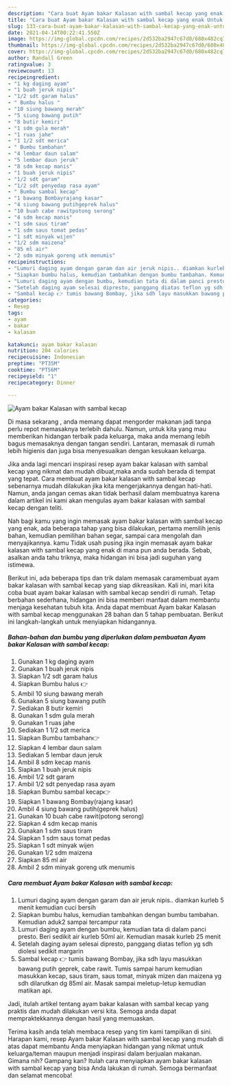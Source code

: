 ```yaml
---
description: "Cara buat Ayam bakar Kalasan with sambal kecap yang enak Untuk Jualan"
title: "Cara buat Ayam bakar Kalasan with sambal kecap yang enak Untuk Jualan"
slug: 133-cara-buat-ayam-bakar-kalasan-with-sambal-kecap-yang-enak-untuk-jualan
date: 2021-04-14T00:22:41.550Z
image: https://img-global.cpcdn.com/recipes/2d532ba2947c67d0/680x482cq70/ayam-bakar-kalasan-with-sambal-kecap-foto-resep-utama.jpg
thumbnail: https://img-global.cpcdn.com/recipes/2d532ba2947c67d0/680x482cq70/ayam-bakar-kalasan-with-sambal-kecap-foto-resep-utama.jpg
cover: https://img-global.cpcdn.com/recipes/2d532ba2947c67d0/680x482cq70/ayam-bakar-kalasan-with-sambal-kecap-foto-resep-utama.jpg
author: Randall Green
ratingvalue: 3
reviewcount: 13
recipeingredient:
- "1 kg daging ayam"
- "1 buah jeruk nipis"
- "1/2 sdt garam halus"
- " Bumbu halus "
- "10 siung bawang merah"
- "5 siung bawang putih"
- "8 butir kemiri"
- "1 sdm gula merah"
- "1 ruas jahe"
- "1 1/2 sdt merica"
- " Bumbu tambahan"
- "4 lembar daun salam"
- "5 lembar daun jeruk"
- "8 sdm kecap manis"
- "1 buah jeruk nipis"
- "1/2 sdt garam"
- "1/2 sdt penyedap rasa ayam"
- " Bumbu sambal kecap"
- "1 bawang Bombayrajang kasar"
- "4 siung bawang putihgeprek halus"
- "10 buah cabe rawitpotong serong"
- "4 sdm kecap manis"
- "1 sdm saus tiram"
- "1 sdm saus tomat pedas"
- "1 sdt minyak wijen"
- "1/2 sdm maizena"
- "85 ml air"
- "2 sdm minyak goreng utk menumis"
recipeinstructions:
- "Lumuri daging ayam dengan garam dan air jeruk nipis.. diamkan kurleb 5 menit kemudian cuci bersih"
- "Siapkan bumbu halus, kemudian tambahkan dengan bumbu tambahan. Kemudian aduk2 sampai tercampur rata"
- "Lumuri daging ayam dengan bumbu, kemudian tata di dalam panci presto. Beri sedikit air kurleb 50ml air. Kemudian masak kurleb 25 menit"
- "Setelah daging ayam selesai dipresto, panggang diatas teflon yg sdh diolesi sedikit margarin"
- "Sambal kecap 👉 tumis bawang Bombay, jika sdh layu masukkan bawang putih geprek, cabe rawit. Tumis sampai harum kemudian masukkan kecap, saus tiram, saus tomat, minyak mizen dan maizena yg sdh dilarutkan dg 85ml air. Masak sampai meletup-letup kemudian matikan api."
categories:
- Resep
tags:
- ayam
- bakar
- kalasan

katakunci: ayam bakar kalasan 
nutrition: 204 calories
recipecuisine: Indonesian
preptime: "PT35M"
cooktime: "PT56M"
recipeyield: "1"
recipecategory: Dinner

---
```



![Ayam bakar Kalasan with sambal kecap](https://img-global.cpcdn.com/recipes/2d532ba2947c67d0/680x482cq70/ayam-bakar-kalasan-with-sambal-kecap-foto-resep-utama.jpg)

Di masa  sekarang , anda memang dapat mengorder makanan jadi tanpa perlu repot memasaknya terlebih dahulu. Namun, untuk kita yang mau memberikan hidangan terbaik pada keluarga, maka anda memang lebih bagus memasaknya dengan tangan sendiri. Lantaran, memasak di rumah lebih higienis dan juga bisa menyesuaikan dengan kesukaan keluarga.

Jika anda lagi mencari inspirasi resep ayam bakar kalasan with sambal kecap yang nikmat dan mudah dibuat,maka anda sudah berada di tempat yang tepat. Cara membuat ayam bakar kalasan with sambal kecap  sebenarnya mudah dilakukan jika kita mengerjakannya dengan hati-hati. Namun, anda jangan cemas akan tidak berhasil dalam membuatnya 
karena dalam artikel ini kami akan mengulas ayam bakar kalasan with sambal kecap dengan teliti.  



Nah bagi kamu yang ingin memasak ayam bakar kalasan with sambal kecap yang enak, ada beberapa tahap yang bisa dilakukan, pertama memilih jenis bahan, kemudian pemilihan bahan segar, sampai cara mengolah dan menyajikannya. kamu Tidak usah pusing jika ingin memasak ayam bakar kalasan with sambal kecap yang enak di mana pun anda berada. Sebab, asalkan anda  tahu triknya, maka hidangan ini bisa jadi suguhan yang istimewa.

Berikut ini, ada beberapa tips dan trik dalam memasak caramembuat ayam bakar kalasan with sambal kecap yang siap dikreasikan. Kali ini, mari kita coba buat ayam bakar kalasan with sambal kecap sendiri di rumah. Tetap berbahan sederhana, hidangan ini bisa memberi manfaat dalam membantu menjaga kesehatan tubuh kita. Anda dapat membuat Ayam bakar Kalasan with sambal kecap menggunakan 28 bahan dan 5 tahap pembuatan. Berikut ini langkah-langkah untuk menyiapkan hidangannya.

<!--inarticleads1-->

##### Bahan-bahan dan bumbu yang diperlukan dalam pembuatan Ayam bakar Kalasan with sambal kecap:

1. Gunakan 1 kg daging ayam
1. Gunakan 1 buah jeruk nipis
1. Siapkan 1/2 sdt garam halus
1. Siapkan  Bumbu halus 👉
1. Ambil 10 siung bawang merah
1. Gunakan 5 siung bawang putih
1. Sediakan 8 butir kemiri
1. Gunakan 1 sdm gula merah
1. Gunakan 1 ruas jahe
1. Sediakan 1 1/2 sdt merica
1. Siapkan  Bumbu tambahan👉
1. Siapkan 4 lembar daun salam
1. Sediakan 5 lembar daun jeruk
1. Ambil 8 sdm kecap manis
1. Siapkan 1 buah jeruk nipis
1. Ambil 1/2 sdt garam
1. Ambil 1/2 sdt penyedap rasa ayam
1. Siapkan  Bumbu sambal kecap👉
1. Siapkan 1 bawang Bombay(rajang kasar)
1. Ambil 4 siung bawang putih(geprek halus)
1. Gunakan 10 buah cabe rawit(potong serong)
1. Siapkan 4 sdm kecap manis
1. Gunakan 1 sdm saus tiram
1. Siapkan 1 sdm saus tomat pedas
1. Siapkan 1 sdt minyak wijen
1. Gunakan 1/2 sdm maizena
1. Siapkan 85 ml air
1. Ambil 2 sdm minyak goreng utk menumis




<!--inarticleads2-->

##### Cara membuat Ayam bakar Kalasan with sambal kecap:

1. Lumuri daging ayam dengan garam dan air jeruk nipis.. diamkan kurleb 5 menit kemudian cuci bersih
1. Siapkan bumbu halus, kemudian tambahkan dengan bumbu tambahan. Kemudian aduk2 sampai tercampur rata
1. Lumuri daging ayam dengan bumbu, kemudian tata di dalam panci presto. Beri sedikit air kurleb 50ml air. Kemudian masak kurleb 25 menit
1. Setelah daging ayam selesai dipresto, panggang diatas teflon yg sdh diolesi sedikit margarin
1. Sambal kecap 👉 tumis bawang Bombay, jika sdh layu masukkan bawang putih geprek, cabe rawit. Tumis sampai harum kemudian masukkan kecap, saus tiram, saus tomat, minyak mizen dan maizena yg sdh dilarutkan dg 85ml air. Masak sampai meletup-letup kemudian matikan api.




Jadi, itulah artikel tentang  ayam bakar kalasan with sambal kecap  yang praktis dan mudah dilakukan versi kita. Semoga anda dapat mempraktekkannya dengan hasil yang memuaskan. 

Terima kasih anda telah membaca resep yang tim kami tampilkan di sini. Harapan kami, resep  Ayam bakar Kalasan with sambal kecap yang mudah di atas dapat membantu Anda menyiapkan hidangan yang nikmat untuk keluarga/teman maupun menjadi inspirasi dalam berjualan makanan. Gimana nih? Gampang kan? Itulah cara menyiapkan ayam bakar kalasan with sambal kecap yang bisa Anda lakukan di rumah. Semoga bermanfaat dan selamat mencoba!

